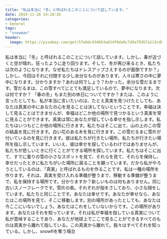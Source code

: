 ```yaml
---
title: "私は本当に「冬」と呼ばれるこのことについて話しています。"
date: 2019-11-28 14:10:26
categories:
- General
tags:
- "snowman"
header:
  image: https://pixabay.com/get/57e0dc434854ad14f6da8c7dda79367a113cdbe25b526c4870287fdd964ac35ab8_1280.jpg
---
```


私は本当に「冬」と呼ばれるこのことについて話しています。しかし、春が近づくと空が晴れ、狂ったように走り回ります。そして、冬が再び来るとき、私たちは次のようになります。なぜ私たちはドレスアップさえするのが面倒ですか？」しかし、今回はそれに付随する少し余分なものがあります。人々は寒さの中に夢中になります。分かりますか？あれは何でしょう？わかった。余分な雪だるまです。雪だるまは、この雪すべてにとても満足しているので、夢中になります。次は何ですか？ 「春の冬」もまた別の休日についてですか？または、このように言ったとしても、私が本当に言いたいのは、たとえ真実を見つけたとしても、あなたは真実の中にあなたの心を見ることは決してないということです。幸福は決して見ることはできませんが、幸福はどこか他の場所で見つかるという真実を常に見ることができます。真実は常にあなたが探している幸せを指し示します。私たちはいつもどこか他の場所に行きます。私たちはそこに出て、山の上のこの雪の結晶を見に行きます。白い花のある木を見に行きます。この雪だるまに雪片が付いているのを見に行きます。彼は私たちが行きたい場所、私たちが行きたい場所を指し示しています。いいえ、彼は幸せを探しているわけではありませんが、私たちが悲しいときに行くことができる場所を探しています。私たちはそこに出て、すでに曇りの雪の小さなスポットを見て、それらを見て、それらを保持し、幸せだったときに私たちがいた場所に戻ることを願っています。だから私がやろうとしているのは、「真実」と呼ばれるものを作ることです。私は一種の場所を作ります。それは、真実を受け入れる準備が整うまで、移動する準備が整うまで、私を保持する場所です。分かりますか？新しいものは何もありません。同じ古いスノーフレークです。雪片の束。それぞれが指をさしており、小さな顔をしています。私たちと同じことです。あなたは幸せです。あなたが幸せなら、あなたはこの場所を見て、そこに移動します。別の場所があったとしても、あなたは今ここにいないでしょう。あなたはこれをしていないからです。この場所があります。あなたはそれを知っています。それは私が幸福を指している真実について私が意味することであり、あなたが地球上でここで見ることができるすべてのものは真実から離れて指している。この真実から離れて。我々はすべてそれを知っている。しかし、snowflを奪う場合
